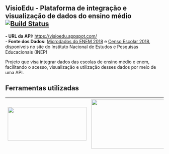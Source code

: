## VisioEdu - Plataforma de integração e visualização de dados do ensino médio [![Build Status](https://travis-ci.org/ggpereira/visio-edu.svg?branch=master)](https://travis-ci.org/ggpereira/visio-edu)

<b>- URL da API:</b> https://visioedu.appspot.com/
<br/>
<b>- Fonte dos Dados:</b> <a href="http://download.inep.gov.br/microdados/microdados_enem2018.zip">Microdados do ENEM 2018</a> e <a href="http://download.inep.gov.br/microdados/microdados_educacao_basica_2018.zip">Censo Escolar 2018</a>, disponíveis no site do Instituto Nacional de Estudos e Pesquisas Educacionais (INEP)

Projeto que visa integrar dados das escolas de ensino médio e enem, facilitando o acesso, visualização e utilização desses dados por meio de uma API.

## Ferramentas utilizadas

| <img width="250" height="107" src="https://github.com/ggpereira/visio-edu/blob/master/artwork/tools_logo/node_logo.jpeg?raw=true"> | <img width="300" height="158" src="https://github.com/ggpereira/visio-edu/blob/master/artwork/tools_logo/travis_logo.png?raw=true"> | <img width="320" height="77" src="https://github.com/ggpereira/visio-edu/blob/master/artwork/tools_logo/typescript_logo.png?raw=true"> | 
| :---: | :---: | :---: |


